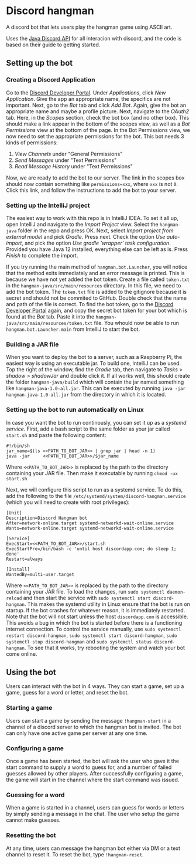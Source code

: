 # Discord hangman 
A discord bot that lets users play the hangman game using ASCII art.

Uses the [Java Discord API](https://github.com/DV8FromTheWorld/JDA) for all interacion with discord, and the code is based on their guide to getting started. 

## Setting up the bot
### Creating a Discord Application 
Go to the [Discord Developer Portal](https://discordapp.com/developers/applications). Under *Applications*, click *New Application*. Give the app an appropriate name, the specifics are not important. Next, go to the *Bot* tab and click *Add Bot*. Again, give the bot an appropriate name and maybe a profile picture. Next, navigate to the *OAuth2* tab. Here, in the *Scopes* section, check the bot box (and no other box). This should make a link appear in the bottom of the scopes view, as well as a *Bot Permissions* view at the bottom of the page. In the Bot Permissions view, we now need to set the appropriate permissions for the bot. This bot needs 3 kinds of permissions:

1. *View Channels* under "General Permissions"
2. *Send Messages* under "Text Permissions"
3. *Read Message History* under "Text Permissions"

Now, we are ready to add the bot to our server. The link in the scopes box should now contain something like `permissions=xxx`, where `xxx` is not `0`. Click this link, and follow the instructions to add the bot to your server.

### Setting up the IntelliJ project 
The easiest way to work with this repo is in IntelliJ IDEA. To set it all up, open IntelliJ and navigate to the *Import Project* view. Select the `hangman-java` folder in the repo and press OK. Next, select *Import project from external model* and pick *Gradle*. Press next. Check the option *Use auto-import*, and pick the option *Use gradle 'wrapper' task configuration*. Provided you have Java 12 installed, everything else can be left as is. Press *Finish* to complete the import.

If you try running the main method of `hangman.bot.Launcher`, you will notice that the method exits immediately and an error message is printed. This is because we have not yet added the bot token. Create a file called `token.txt` in the `hangman-java/src/main/resources` directory. In this file, we need to add the bot token. The `token.txt` file is added to the gitignore because it is secret and should not be commited to GitHub. Double check that the name and path of the file is correct. To find the bot token, go to the [Discord Developer Portal](https://discordapp.com/developers/applications) again, and copy the secret bot token for your bot which is found at the *Bot* tab. Paste it into the `hangman-java/src/main/resources/token.txt` file. You whould now be able to run `hangman.bot.Launcher.main` from IntelliJ to start the bot.

### Building a JAR file
When you want to deploy the bot to a server, such as a Raspberry Pi, the easiest way is using an executable jar. To build one, IntelliJ can be used. Top the right of the window, find the *Gradle* tab, then navigate to *Tasks* > *shadow* > *shadowJar* and double click it. If all works well, this should create the folder `hangman-java/build` which will contain the jar named something like `hangman-java-1.0-all.jar`. This can be executed by running `java -jar hangman-java-1.0-all.jar` from the directory in which it is located. 

### Setting up the bot to run automatically on Linux
In case you want the bot to run continously, you can set it up as a *systemd service*. First, add a bash script to the same folder as your jar called `start.sh` and paste the following content:

```
#!/bin/sh
jar_name=$(ls <<PATH_TO_BOT_JAR>> | grep jar | head -n 1)
java -jar     <<PATH_TO_BOT_JAR>>/$jar_name
```

Where `<<PATH_TO_BOT_JAR>>` is replaced by the path to the directory containing your JAR file. Then make it executable by running `chmod -ux start.sh`

Next, we will configure this script to run as a systemd service. To do this, add the following to the file `/etc/systemd/system/discord-hangman.service` (which you will need to create with root privileges):

```
[Unit]
Description=Discord Hangman bot
After=network-online.target systemd-networkd-wait-online.service
Wants=network-online.target systemd-networkd-wait-online.service

[Service]
ExecStart=<<PATH_TO_BOT_JAR>>/start.sh
ExecStartPre=/bin/bash -c 'until host discordapp.com; do sleep 1; done'
Restart=always

[Install]
WantedBy=multi-user.target
```

Where `<<PATH_TO_BOT_JAR>>` is replaced by the path to the directory containing your JAR file. To load the changes, run `sudo systemctl daemon-reload` and then start the service with `sudo systemctl start discord-hangman`. This makes the systemd utility in Linux ensure that the bot is run on startup. If the bot crashes for whatever reason, it is immediately restarted.  Note that the bot will not start unless the host `discordapp.com` is accessible. This avoids a bug in which the bot is started before there is a functioning internet connection. To control the service manually, use `sudo systemctl restart discord-hangman`, `sudo systemctl start discord-hangman`, `sudo systemctl stop discord-hangman` and `sudo systemctl status discord-hangman`. To see that it works, try rebooting the system and watch your bot come online.

## Using the bot
Users can interact with the bot in 4 ways. They can start a game, set up a game, guess for a word or letter, and reset the bot.

### Starting a game
Users can start a game by sending the message `!hangman-start` in a channel of a discord server to which the hangman bot is invited. The bot can only have one active game per server at any one time.

### Configuring a game
Once a game has been started, the bot will ask the user who gave it the start command to supply a word to guess for, and a number of failed guesses allowed by other players. After successfully configuring a game, the game will start in the channel where the start command was issued.

### Guessing for a word
When a game is started in a channel, users can guess for words or letters by simply sending a message in the chat. The user who setup the game cannot make guesses.

### Resetting the bot
At any time, users can message the hangman bot either via DM or a text channel to reset it. To reset the bot, type `!hangman-reset`.